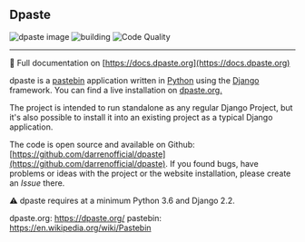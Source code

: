 Dpaste
---
![dpaste image](https://img.shields.io/pypi/v/dpaste.svg)
![building](https://travis-ci.org/bartTC/dpaste.svg?branch=master)
![Code Quality](https://api.codacy.com/project/badge/Grade/185cfbe9b4b447e59a40f816c4a5ebf4)

----

📖 Full documentation on [https://docs.dpaste.org](https://docs.dpaste.org)


dpaste is a [pastebin](https://en.wikipedia.org/wiki/Pastebin) application written in [Python](https://www.python.org/) using the [Django](https://www.djangoproject.com/) framework. You can find a live installation on [dpaste.org.](https://dpaste.org)

The project is intended to run standalone as any regular Django Project, but it's also possible to install it into an existing project as a typical Django application.


The code is open source and available on Github: [https://github.com/darrenofficial/dpaste](https://github.com/darrenofficial/dpaste). If you found bugs, have problems or ideas with the project or the website installation, please create an *Issue* there.

⚠️ dpaste requires at a minimum Python 3.6 and Django 2.2.


dpaste.org: https://dpaste.org/
pastebin: https://en.wikipedia.org/wiki/Pastebin
